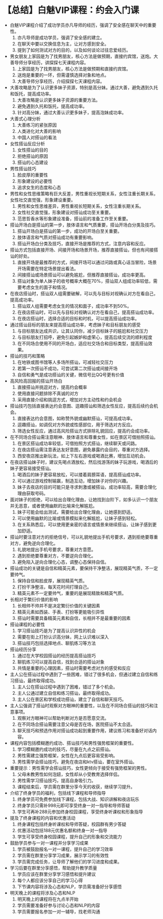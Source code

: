 # 【总结】白魅VIP课程：约会入门课

-   白魅VIP课程介绍了成功学员亦凡导师的经历，强调了安全感在聊天中的重要性。
    1.  亦凡导师是成功学员，强调了安全感的建立。
    2.  在聊天中要以交换信息为主，让对方感到安全。
    3.  提到了如何测试对方的目的，以及如何谈论过往恋爱经历。
-   男女朋友上家园是为了找男朋友，核心方法是做预期，直接约宾馆，送炮。大善导师分享经历，讲探探七天课程内容。
    1.  上家园是为了找男朋友，核心方法是做预期和直接约宾馆。
    2.  送炮是重要的一环，但需谨慎选择对象和地点。
    3.  大善导师分享经历，介绍探探七天课程内容。
-   大善攻略是为了认识更多妹子资源，特别是高分妹。通过大善，避免遇到久托和饭托，提高成功率。
    1.  大善攻略是认识更多妹子资源的重要方法。
    2.  避免遇到久托和饭托，提高成功率。
    3.  针对高分妹，通过大善认识更多妹子，提高泡妹成功率。
-   大善式心理分析
    1.  大善练习的紧张原因
    2.  人类进化对大善的影响
    3.  中国人对搭讪的看法
-   女性搭讪反应分析
    1.  女性搭讪的目的
    2.  拒绝搭讪的原因
    3.  搭讪的心态建设
-   男性搭讪技巧
    1.  脸皮厚的重要性
    2.  形象建设的必要性
    3.  追求女生的态度和心态
-   男性和女性思维策略有巨大反差，男性重视长短期关系，女性注重长期关系，女性社交直觉强，形象建设重要。
    1.  男性和女性思维差异，男性重视长短期关系，女性注重长期关系。
    2.  女性社交直觉强，形象建设对搭讪成功至关重要。
    3.  范思哲香水等形象建设准备，搭讪前的准备工作至关重要。
-   搭讪开场白是搭讪的第一步，肢体语言和气质重要，搭讪开场白分类及技巧。
    1.  搭讪开场白是搭讪的第一步，成功的开场白至关重要。
    2.  肢体语言和气质对搭讪成功有重要影响。
    3.  搭讪开场白分类及技巧，直接开场是推荐的方式，注意内容和反应。
-   搭讪方式包括直接开场、间接开场和场景开场，推荐直接搭讪，但也有间接搭讪的好处。
    1.  直接开场是最推荐的方式，间接开场可以通过问路或真心话当冒险，场景开场需要在特定场景提出看法。
    2.  间接搭讪或场景搭讪可以避免尴尬，但推荐直接搭讪，成功率更高。
    3.  搭讪对象为单人妹子的收号概率大概在70%，搭讪双人组成功率较低，需要考虑女生的面子和情况。
-   在夜店搭讪时，搭讪双人组需要破解，可以先与目标对视确认对方在看自己，提高成功率。
    1.  搭讪双人组需要考虑女生的情况和面子，成功率不到50%。
    2.  在夜店搭讪时，可以先与目标对视确认对方在看自己，提高搭讪成功率。
    3.  在夜店搭讪时，选择合适的目标和时机，可以提高搭讪成功率。
-   通过搭讪目标的朋友来提高搭讪成功率，考虑妹子和目标朋友的感受
    1.  与目标朋友达成共识，让其认同你，减少目标妹子的尴尬和社交压力
    2.  与目标朋友打招呼，避免引起嫉妒和虚荣心，提高后续交流的顺利程度
    3.  在不同场合使用不同的开场白，适应社交场合和目标类型，提高搭讪效果。
-   搭讪的技巧和策略
    1.  在地铁或图书馆等人多场所搭讪，可减轻社交压力
    2.  若第一次搭讪不成功，可尝试第二次搭讪或间接开场
    3.  自信和勇气是成功搭讪的关键，微信号比QQ号更有价值
-   高风险高回报的搭讪开场白
    1.  直接搭讪并挑逗对方，提高约会概率
    2.  使用直接问题排除不真诚的对方
    3.  采用直接介绍和挑逗方式，增加对方主动性和约会机会
-   搭讪技巧包括直接表达约会意图、逗趣搭讪和筛选女性反应，提高后续约会机会。
    1.  直接表达约会意图，如称赞外貌或幽默搭讪，可提高成功率。
    2.  逗趣搭讪，如调侃对方外貌或性感部位，用于筛选对方反应。
    3.  筛选女性反应，通过高风险搭讪方式排除礼貌回应，提高约会成功率。
-   在不同场合搭讪需注意眼神、肢体语言和尊重女性，如在景区可借拍照搭讪。
    1.  在景区搭讪成功率较低，可借拍照方式搭讪，继续聊天或问路。
    2.  在夜店搭讪需注意表达友好意图，避免暴露约会目的，尊重对方选择。
    3.  西安夜店推出新玩法，如上下左右游戏或喝酒比赛，增加互动机会。
-   在夜店搭讪妹子时，建议先喝点酒放松，然后找游荡的妹子玩游戏，喝酒后的妹子更容易接受搭讪。
    1.  喝酒后的妹子更容易放松，可以搂着肩膀耳语，提高搭讪成功率。
    2.  可以通过游戏控制输赢，制造互动，增加妹子对你的兴趣。
    3.  妹子去夜店的目的可能只是寻求刺激或被搭讪，成功率较高，需要合理化理由获取号码。
-   面对妹子的拒绝，可以给出合理化理由，让她找到台阶下，如多认识一个朋友并无恶意，或者使用幽默的比喻来化解尴尬。
    1.  妹子可能会给出测试，需要给出合理化理由，让她感到舒适。
    2.  可以使用幽默的比喻或情景模拟来化解尴尬，让妹子感到轻松。
    3.  在关系熟悉后，可以使用更亲密的语言或情景来继续搭讪，让妹子感到更加舒适。
-   搭讪时要注意对方的拒绝信号，可以礼貌地提出手机号要求，遇到拒绝要尊重对方，避免逆向合理化。
    1.  礼貌地提出手机号要求，尊重对方意愿。
    2.  遇到拒绝要尊重对方，不要逆向合理化。
    3.  避免陷入逆向合理化心态，调整心态保持自信。
-   搭讪成功的关键是自信和精英元素，要保持干净整洁，展现精英气质，不一定要帅气。
    1.  保持自信和脸皮厚，展现精英气质。
    2.  打扮干净整洁，每天花时间打理自己。
    3.  精英元素不一定要帅气，重要的是展现精致和精英气质。
-   长相对于繁衍价值的影响
    1.  长相帅不帅并不是决定繁衍价值的关键因素
    2.  精英元素如西装、手表、打扮等更能吸引异性
    3.  搭讪时需要具备精英元素和自信，长相并不是最重要的因素
-   搭讪课程的必要性
    1.  学习搭讪技巧是为了提高认识异性的机会
    2.  需要在街上打扮认识高分妹，网上认识难以深入
    3.  搭讪技巧包括选择地点、聊肌练习等方法
-   搭讪经历分享
    1.  通过在大学校园搭讪的经历提高搭讪技巧
    2.  聊肌练习可以提高自信，找到合适的搭讪对象
    3.  共情是重要的心理因素，搭讪时需要考虑对方的感受和反应
-   主人公在搭讪过程中遇到了一些困难，错过了很多机会，但通过建立自信和练习搭讪，最终取得成功。
    1.  主人公在搭讪过程中遇到了困难，错过了多个机会。
    2.  主人公通过建立自信和练习搭讪，最终取得成功。
    3.  主人公在景区和学校成功搭讪，建立了自信和聊天技巧。
-   主人公强调了搭讪时观察对方眼神的重要性，以及在不同场合搭讪的技巧和注意事项。
    1.  观察对方眼神可以帮助判断对方是否愿意交流。
    2.  在不同场合搭讪需要注意父母是否在场，医院搭讪不太合适。
    3.  聊天技巧和预选作用对搭讪成功起到重要作用，建议练习和准备好对话内容。
-   课程内容包括模糊邀约成功、搭讪技巧和男性强势框架的重要性。
    1.  学习模糊邀约成功的技巧，尽量在九点之前搭讪。
    2.  男性需建立强势框架，女性在九点后更容易受影响。
    3.  男性需学会搭讪技巧，避免在夜店和ktv搭讪，要在室外搭讪。
-   重要提示：男性需学会搭讪技巧，女性更倾向于接受有强势框架的男性。
    1.  父母未教男性如何泡妞，女性却从小受教育选择伴侣。
    2.  男性需学习搭讪技巧，提高自身吸引力。
    3.  课程结束后，学员需在群里分享今天的收获，继续学习提升。
-   介绍了终身学员的福利，包括线下课程和导师指导
    1.  终身学员可免费参加线下课程，包括大战、知识讲解和夜店玩乐
    2.  终身学员只需补998元即可享受终身一对一指导和导师答疑
    3.  学生可再补288元参加终身校园课程，享受终身听课权和形象指导
-   提及了终身课程的内容和优惠活动
    1.  终身课程包括终身听课权和导师答疑，校园群有男少答疑
    2.  优惠活动包括188元优惠名额和终身一对一指导
    3.  学生可享受终身校园课程，提升自己的形象和交流能力
-   鼓励学员参与一对一课程并分享学习成果
    1.  学员被鼓励报名一对一课程，提升自己的学习效率
    2.  学员需在群里分享学习成果，展示学习的有效性
    3.  学员需完成任务，让导师了解他们的学习进度和成果。
-   学习后要在群里分享感悟，帮助提升教学质量
    1.  学员应该在群里分享学习感悟和提升建议
    2.  每个人都应该分享自己的学习心得
    3.  下节课内容将涉及心态和NLP，学员需准备好分享感悟
-   明天晚上的课程将涉及心态和NLP
    1.  明天晚上的课程将在九点半开始
    2.  学员需要准备好参与讨论心态和NLP的内容
    3.  学员需要报名参加一对一辅导，找老师沟通